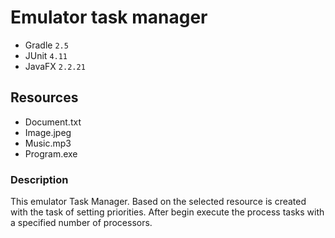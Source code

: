 # Emulator task manager
- Gradle `2.5`
- JUnit `4.11`
- JavaFX `2.2.21`

## Resources
- Document.txt
- Image.jpeg
- Music.mp3
- Program.exe

### Description
This emulator Task Manager. 
Based on the selected resource is created with the task of setting priorities. 
After begin execute the process tasks with a specified number of processors.

